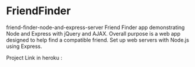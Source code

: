 # FriendFinder
friend-finder-node-and-express-server
Friend Finder app demonstrating Node and Express with jQuery and AJAX. Overall purpose is a web app designed to help find a compatible friend. Set up web servers with Node.js using Express.

Project Link in heroku :
